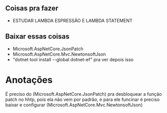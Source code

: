 ## Coisas pra fazer
 - ESTUDAR LAMBDA ESPRESSÃO E LAMBDA STATEMENT
## Baixar essas coisas
 - Microsoft.AspNetCore.JsonPatch
 - Microsoft.AspNetCore.Mvc.NewtonsoftJson
 - "dotnet tool install --global dotnet-ef" pra ver depois isso

# Anotações
É preciso do (Microsoft.AspNetCore.JsonPatch) pra desbloquear a função patch no hhtp, pois ela não vem por padrão, e para ele funcinar é preciso baixar e configurar (Microsoft.AspNetCore.Mvc.NewtonsoftJson)